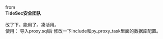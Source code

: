 from  <br />
**TideSec安全团队**  <br /><br />
改了下。能用了。凑活用。  <br />
使用：
导入proxy.sql后
修改一下include和py_proxy_task里面的数据库配置。
